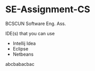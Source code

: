 # SE-Assignment-CS
BCSCUN Software Eng. Ass.

IDE(s) that you can use 
  - Intellij Idea
  - Eclipse
  - Netbeans


abcbabacbac
